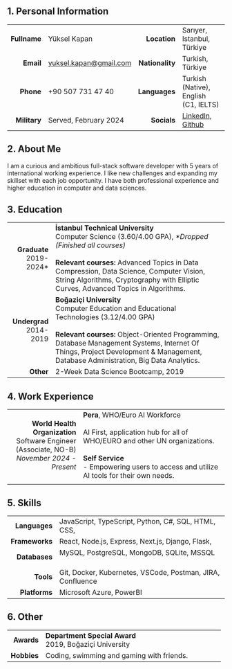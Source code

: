 ## 1. Personal Information

|              |                         |                 |                                                                                              |
| -----------: | ----------------------- | --------------: | -------------------------------------------------------------------------------------------- |
| **Fullname** | Yüksel Kapan            |    **Location** | Sarıyer, Istanbul, Türkiye                                                                   |
|    **Email** | yuksel.kapan@gmail.com  | **Nationality** | Turkish, Türkiye                                                                             |
|    **Phone** | +90 507 731 47 40       |   **Languages** | Turkish (Native), <br>English (C1, IELTS)                                                    |
| **Military** | Served, February 2024   |     **Socials** | [LinkedIn](https://www.linkedin.com/in/yüksel-kapan), [Github](https://github.com/yukosgiti) |
## 2. About Me

I am a curious and ambitious full-stack software developer with 5 years of international working experience. I like new challenges and expanding my skillset with each job opportunity. I have both professional experience and higher education in computer and data sciences.
## 3. Education

|                            |                                                                                                                                                                                                                                                                                                 |
| -------------------------: | ----------------------------------------------------------------------------------------------------------------------------------------------------------------------------------------------------------------------------------------------------------------------------------------------- |
| **Graduate**<br>2019-2024* | **İstanbul Technical University**<br>Computer Science (3.60/4.00 GPA), *\*Dropped (Finished all courses)*<br><br>**Relevant courses:** Advanced Topics in Data Compression, Data Science, Computer Vision, String Algorithms, Cryptography with Elliptic Curves, Advanced Topics in Algorithms. |
| **Undergrad**<br>2014-2019 | **Boğaziçi University**<br>Computer Education and Educational Technologies (3.12/4.00 GPA)<br><br>**Relevant courses:** Object-Oriented Programming, Database Management Systems, Internet Of Things, Project Development & Management, Database Administration, Big Data Analytics.            |
|                  **Other** | 2-Week Data Science Bootcamp, 2019                                                                                                                                                                                                                                                              |
## 4. Work Experience

|                                                                                                       |                                                                                                                                                                                                                    |
| ----------------------------------------------------------------------------------------------------: | ------------------------------------------------------------------------------------------------------------------------------------------------------------------------------------------------------------------ |
| **World Health Organization**<br>Software Engineer <br>(Associate, NO-B)<br>*November 2024 - Present* | **Pera**, WHO/Euro AI Workforce<br><br>AI First, application hub for all of WHO/EURO and other UN organizations.<br><br>**Self Service**<br>- Empowering users to access and utilize AI tools for their own needs. |
|                                                                                                       |                                                                                                                                                                                                                    |
## 5. Skills

|                |                                                             |
| -------------: | ----------------------------------------------------------- |
|  **Languages** | JavaScript, TypeScript, Python, C#, SQL, HTML, CSS,         |
| **Frameworks** | React, Node.js, Express, Next.js, Django, Flask,            |
|  **Databases** | MySQL, PostgreSQL, MongoDB, SQLite, MSSQL                   |
|      **Tools** | Git, Docker, Kubernetes, VSCode, Postman, JIRA, Confluence  |
|  **Platforms** | Microsoft Azure, PowerBI                                    |
## 6. Other

|             |                                                           |
| ----------: | --------------------------------------------------------- |
|  **Awards** | **Department Special Award**<br>2019, Boğaziçi University |
| **Hobbies** | Coding, swimming and gaming with friends.                 |

